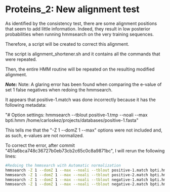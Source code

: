# Proteins_2: New alignment test

As identified by the consistency test, there are some alignment positions
that seem to add little information. Indeed, they result in low posterior
probabilities when running hmmsearch on the very training sequences.

Therefore, a script will be created to correct this alignment.

The script is alignment_shortener.sh and it contains all the commands that were repeated.

Then, the entire HMM routine will be repeated on the resulting modified
alignment.


***Note:***
Note:
A glaring error has been found when comparing the e-value of set 1 false negatives
when redoing the hmmsearch.

It appears that positive-1.match was done incorrectly because it has the
following metadata:

"# Option settings: hmmsearch --tblout positive-1.tmp --noali --max bpti.hmm /home/carloskez/projects/databases/positive-1.fasta"

This tells me that the "-Z 1 --domZ 1 --max" options were not included and, as
such, e-values are not normalized.

To correct the error, after commit "451a6bca748c36727b0eb73cb2c65c0c8a9871bc",
I will rerun the following lines:

```bash
#Redoing the hmmsearch with Automatic normalization
hmmsearch -Z 1 --domZ 1 --max --noali --tblout positive-1.match bpti.hmm $db/positive-1.fasta
hmmsearch -Z 1 --domZ 1 --max --noali --tblout positive-2.match bpti.hmm $db/positive-2.fasta
hmmsearch -Z 1 --domZ 1 --max --noali --tblout negative-1.match bpti.hmm $db/negative-1.fasta
hmmsearch -Z 1 --domZ 1 --max --noali --tblout negative-2.match bpti.hmm $db/negative-2.fasta

```
